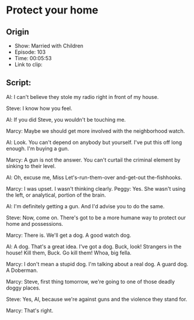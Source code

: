 # Protect your home
## Origin
- Show: Married with Children
- Episode: 103
- Time: 00:05:53
- Link to clip: 

## Script:

Al: I can't believe they stole my radio right in front of my house.

Steve: I know how you feel.

Al: If you did Steve, you wouldn't be touching me.

Marcy: Maybe we should get more involved with the neighborhood watch.

Al: Look. You can't depend on anybody but yourself. I've put this off long enough. I'm buying a gun.

Marcy: A gun is not the answer. You can't curtail the criminal element by sinking to their level.

Al: Oh, excuse me, Miss Let's-run-them-over and-get-out the-fishhooks.

Marcy: I was upset. I wasn't thinking clearly.
Peggy: Yes. She wasn't using the left, or analytical, portion of the brain.

Al: I'm definitely getting a gun. And I'd advise you to do the same.

Steve: Now, come on. There's got to be a more humane way to protect our home and possessions.

Marcy: There is. We'll get a dog. A good watch dog.

Al: A dog. That's a great idea. I've got a dog. Buck, look! Strangers in the house! Kill them, Buck. Go kill them! Whoa, big fella.

Marcy: I don't mean a stupid dog. I'm talking about a real dog. A guard dog. A Doberman.

Marcy: Steve, first thing tomorrow, we're going to one of those deadly doggy places.

Steve: Yes, Al, because we're against guns and the violence they stand for.

Marcy: That's right.